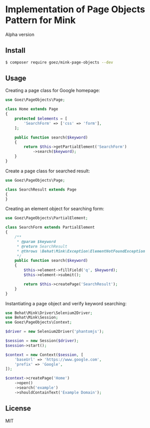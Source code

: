 # Implementation of Page Objects Pattern for Mink

Alpha version

## Install

```bash
$ composer require goez/mink-page-objects --dev
```

## Usage

Creating a page class for Google homepage:

```php
use Goez\PageObjects\Page;

class Home extends Page
{
    protected $elements = [
        'SearchForm' => ['css' => 'form'],
    ];

    public function search($keyword)
    {
        return $this->getPartialElement('SearchForm')
            ->search($keyword);
    }
}
```

Create a page class for searched result:

```php
use Goez\PageObjects\Page;

class SearchResult extends Page
{
}
```

Creating an element object for searching form:

```php
use Goez\PageObjects\PartialElement;

class SearchForm extends PartialElement
{
    /**
     * @param $keyword
     * @return SearchResult
     * @throws \Behat\Mink\Exception\ElementNotFoundException
     */
    public function search($keyword)
    {
        $this->element->fillField('q', $keyword);
        $this->element->submit();

        return $this->createPage('SearchResult');
    }
}
```

Instantiating a page object and verify keyword searching:

```php
use Behat\Mink\Driver\Selenium2Driver;
use Behat\Mink\Session;
use Goez\PageObjects\Context;

$driver = new Selenium2Driver('phantomjs');

$session = new Session($driver);
$session->start();

$context = new Context($session, [
    'baseUrl' => 'https://www.google.com',
    'prefix' => 'Google',
]);

$context->createPage('Home')
    ->open()
    ->search('example')
    ->shouldContainText('Example Domain');
```

## License

MIT
